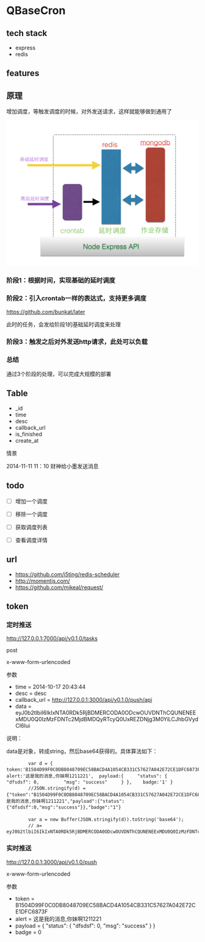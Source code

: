 QBaseCron
=========

## tech stack

- express 
- redis


## features




## 原理

增加调度，等触发调度的时候，对外发送请求，这样就能够做到通用了


![](doc/shiyi.png)


### 阶段1：根据时间，实现基础的延时调度


### 阶段2：引入crontab一样的表达式，支持更多调度

https://github.com/bunkat/later

此时的任务，会发给阶段1的基础延时调度来处理

### 阶段3：触发之后对外发送http请求，此处可以负载

### 总结

通过3个阶段的处理，可以完成大规模的部署


## Table

- _id
- time
- desc
- callback_url
- is_finished
- create_at

情景

2014-11-11 11：10 财神给小墨发送消息

## todo

- [ ] 增加一个调度
- [ ] 移除一个调度
- [ ] 获取调度列表
- [ ] 查看调度详情



## url

- https://github.com/i5ting/redis-scheduler
- http://momentjs.com/
- https://github.com/mikeal/request/
## token



### 定时推送		
http://127.0.0.1:7000/api/v0.1.0/tasks

post

x-www-form-urlencoded

参数

- time = 2014-10-17 20:43:44
- desc = desc
- callback_url = http://127.0.0.1:3000/api/v0.1.0/push/api
- data = eyJ0b2tlbiI6IkIxNTA0RDk5RjBDMERCODA0ODcwOUVDNThCQUNENEExMDU0Q0IzMzFDNTc2MjdBMDQyRTcyQ0UxREZDNjg3M0YiLCJhbGVydCI6Iui

说明：

data是对象，转成string，然后base64获得的。具体算法如下：

```
		var d = { 	token:'B1504D99F0C0DB8048709EC58BACD4A1054CB331C57627A042E72CE1DFC6873F', 	alert:'这是我的消息,你妹啊1211221', 	payload:{     "status": {         "dfsdsf": 0,         "msg": "success"     } }, 	badge:'1' }
		//JSON.stringify(d) = {"token":"B1504D99F0C0DB8048709EC58BACD4A1054CB331C57627A042E72CE1DFC6873F","alert":"这是我的消息,你妹啊1211221","payload":{"status":{"dfsdsf":0,"msg":"success"}},"badge":"1"}

		var a = new Buffer(JSON.stringify(d)).toString('base64');
		// a= eyJ0b2tlbiI6IkIxNTA0RDk5RjBDMERCODA0ODcwOUVDNThCQUNENEExMDU0Q0IzMzFDNTc2MjdBMDQyRTcyQ0UxREZDNjg3M0YiLCJhbGVydCI6Iui/meaYr+aIkeeahOa2iOaBryzkvaDlprnllYoxMjExMjIxIiwicGF5bG9hZCI6eyJzdGF0dXMiOnsiZGZzZHNmIjowLCJtc2ciOiJzdWNjZXNzIn19LCJiYWRnZSI6IjEifQ==
```

### 实时推送


http://127.0.0.1:3000/api/v0.1.0/push

x-www-form-urlencoded

参数

- token = B1504D99F0C0DB8048709EC58BACD4A1054CB331C57627A042E72CE1DFC6873F
- alert = 这是我的消息,你妹啊1211221
- payload = {     "status": {         "dfsdsf": 0,         "msg": "success"     } }
- badge = 0



